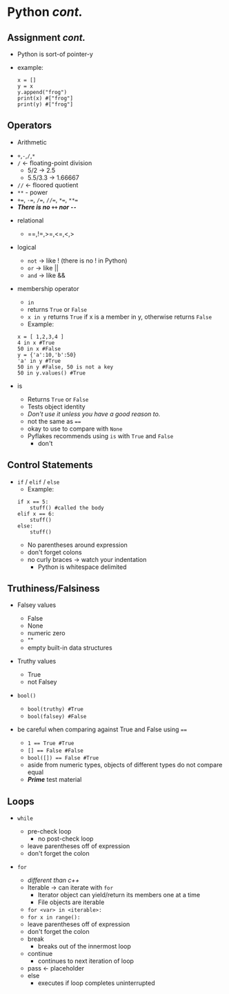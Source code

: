 Python _cont._
==============

Assignment _cont._
------------------

+ Python is sort-of pointer-y
 - example:
    ```
    x = []
    y = x
    y.append("frog")
    print(x) #["frog"]
    print(y) #["frog"]
    ```

Operators
---------

+ Arithmetic
 - `+`,`-`,`/`,`*`
 - `/` <- floating-point division
   * 5/2 -> 2.5
   * 5.5/3.3 -> 1.66667
 - `//` <- floored quotient
 - `**` - power
 - `+=`, `-=`, `/=`, `//=`, `*=`, `**=`
 - _**There is no `++` nor `--`**_


+ relational
    * ==,!=,>=,<=,<,>


+ logical
    * `not` -> like ! (there is no ! in Python)
    * `or`  -> like ||
    * `and` -> like &&


+ membership operator
    * `in`
    * returns `True` or `False`
    * `x in y` returns `True` if x is a member in y,
       otherwise returns `False`
    * Example:
    ```
    x = [ 1,2,3,4 ]
    4 in x #True
    50 in x #False
    y = {'a':10,'b':50}
    'a' in y #True
    50 in y #False, 50 is not a key
    50 in y.values() #True
    ```


+ is
  - Returns `True` or `False`
  - Tests object identity
  - _Don't use it unless you have a good reason to._
  - not the same as `==`
  - okay to use to compare with `None`
  - Pyflakes recommends using `is` with `True` and `False`
    * don't


Control Statements
------------------

  + `if` / `elif` / `else`
    - Example:
    ```
    if x == 5:
        stuff() #called the body
    elif x == 6:
        stuff()
    else:
        stuff()
    ```
    - No parentheses around expression
    - don't forget colons
    - no curly braces -> watch your indentation
      * Python is whitespace delimited


Truthiness/Falsiness
--------------------


  + Falsey values
    - False
    - None
    - numeric zero
    - ""
    - empty built-in data structures


  + Truthy values
    - True
    - not Falsey


  + `bool()`
    - `bool(truthy) #True`
    - `bool(falsey) #False`


  + be careful when comparing against True and False using `==`
    - `1 == True #True`
    - `[] == False #False`
    - `bool([]) == False #True`
    - aside from numeric types, objects of different types
      do not compare equal
    - _**Prime**_ test material


Loops
-----

  + `while`
    - pre-check loop
      * no post-check loop
    - leave parentheses off of expression
    - don't forget the colon


  + `for`
    - _different than c++_
    - Iterable -> can iterate with `for`
      * Iterator object can yield/return its members
        one at a time
      * File objects are iterable
    - `for <var> in <iterable>:`
    - `for x in range():`
    - leave parentheses off of expression
    - don't forget the colon
    - break
      * breaks out of the innermost loop
    - continue
      * continues to next iteration of loop
    - pass <- placeholder
    - else
      * executes if loop completes uninterrupted
